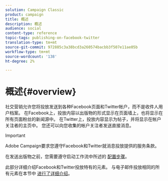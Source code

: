 ```yaml
---
solution: Campaign Classic
product: campaign
title: 概述
description: 概述
audience: social
content-type: reference
topic-tags: publishing-on-facebook-twitter
translation-type: tm+mt
source-git-commit: 972885c3a38bcd3a260574bacbb3f507e11ae05b
workflow-type: tm+mt
source-wordcount: '138'
ht-degree: 2%

---
```



# 概述{#overview}

社交营销允许您将投放发送到各种Facebook页面和Twitter帐户，而不是收件人用户档案。 在Facebook上，投放内容以出版物的形式显示在页面墙上，也将显示在所有页面粉丝的新闻源中。 在Twitter上，投放内容显示为帖子，并将显示在帐户关注者的主页中。 您还可以向您收集的帐户关注者发送直接消息。

>[!IMPORTANT]
>
>Adobe Campaign要求您遵守Facebook和Twitter就消息投放提供的服务条款。
>
>在发送出版物之前，您需要遵守启动工作流中所述的 [配置步骤](../../social/using/starting-workflows.md)。

此部分详细介绍Facebook和Twitter投放特有的元素。 与电子邮件投放相同的所有元素在本节中 [进行了详细介绍](../../delivery/using/about-email-channel.md)。
